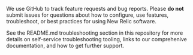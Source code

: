 <!-- ⚠️⚠️STOP⚠️⚠️ -- PLEASE READ! -->

We use GitHub to track feature requests and bug reports. Please **do not** submit issues for questions about how to configure, use features, troubleshoot, or best practices for using New Relic software.

See the README.md troubleshooting section in this repository for more details on self-service troubleshooting tooling, links to our comprehenive documentation, and how to get further support.
